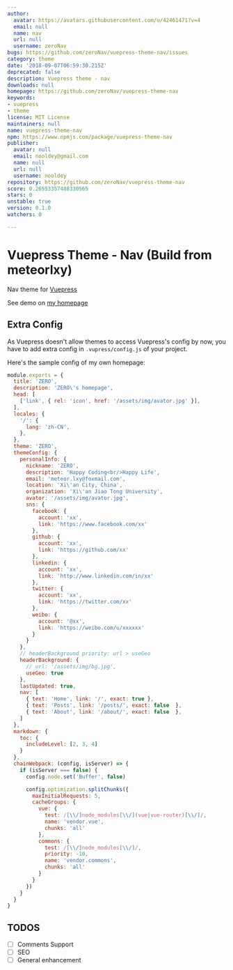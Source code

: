 ```yaml
---
author:
  avatar: https://avatars.githubusercontent.com/u/42461471?v=4
  email: null
  name: nav
  url: null
  username: zeroNav
bugs: https://github.com/zeroNav/vuepress-theme-nav/issues
category: theme
date: '2018-09-07T06:59:30.215Z'
deprecated: false
description: Vuepress theme - nav
downloads: null
homepage: https://github.com/zeroNav/vuepress-theme-nav
keywords:
- vuepress
- theme
license: MIT License
maintainers: null
name: vuepress-theme-nav
npm: https://www.npmjs.com/package/vuepress-theme-nav
publisher:
  avatar: null
  email: nooldey@gmail.com
  name: null
  url: null
  username: nooldey
repository: https://github.com/zeroNav/vuepress-theme-nav
score: 0.26553357488330565
stars: 0
unstable: true
version: 0.1.0
watchers: 0

---
```


# Vuepress Theme - Nav (Build from meteorlxy)

Nav theme for [Vuepress](https://vuepress.vuejs.org)

See demo on [my homepage](https://zeronav.github.io)

## Extra Config

As Vuepress doesn't allow themes to access Vuepress's config by now, you have to add extra config in `.vupress/config.js` of your project.

Here's the sample config of my own homepage:

```js
module.exports = {
  title: 'ZERO',
  description: 'ZERO\'s homepage',
  head: [
    ['link', { rel: 'icon', href: '/assets/img/avator.jpg' }],
  ],
  locales: {
    '/': {
      lang: 'zh-CN',
    },
  },
  theme: 'ZERO',
  themeConfig: {
    personalInfo: {
      nickname: 'ZERO',
      description: 'Happy Coding<br/>Happy Life',
      email: 'meteor.lxy@foxmail.com',
      location: 'Xi\'an City, China',
      organization: 'Xi\'an Jiao Tong University',
      avator: '/assets/img/avator.jpg',
      sns: {
        facebook: {
          account: 'xx',
          link: 'https://www.facebook.com/xx'
        },
        github: {
          account: 'xx',
          link: 'https://github.com/xx'
        },
        linkedin: {
          account: 'xx',
          link: 'http://www.linkedin.com/in/xx'
        },
        twitter: {
          account: 'xx',
          link: 'https://twitter.com/xx'
        },
        weibo: {
          account: '@xx',
          link: 'https://weibo.com/u/xxxxxx'
        }
      }
    },
    // headerBackground priority: url > useGeo
    headerBackground: {
      // url: '/assets/img/bg.jpg',
      useGeo: true
    },
    lastUpdated: true,
    nav: [
      { text: 'Home', link: '/', exact: true },
      { text: 'Posts', link: '/posts/', exact: false  },
      { text: 'About', link: '/about/', exact: false  }, 
    ]
  },
  markdown: {
    toc: {
      includeLevel: [2, 3, 4]
    }
  },
  chainWebpack: (config, isServer) => {
    if (isServer === false) {
      config.node.set('Buffer', false)

      config.optimization.splitChunks({
        maxInitialRequests: 5,
        cacheGroups: {
          vue: {
            test: /[\\/]node_modules[\\/](vue|vue-router)[\\/]/,
            name: 'vendor.vue',
            chunks: 'all'
          },
          commons: {
            test: /[\\/]node_modules[\\/]/,
            priority: -10,
            name: 'vendor.commons',
            chunks: 'all'
          }
        }
      })
    }
  }
}
```

## TODOS

- [ ] Comments Support
- [ ] SEO
- [ ] General enhancement
